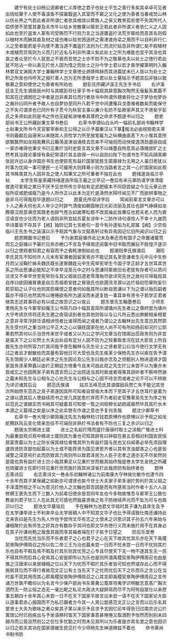 <!-- { "loadSidebar": true } -->
　　建宁有处士曰杨公逹卿者仁义厚徳之君子也处士平生之善行多矣其卓卓可见者出钱给粟于人使不毒溪鱼不探巢鷇盗入其室而不窘之又化之使为善者当春戒焚山林以伤长养之气若此者非所谓仁者欤具棺敛以葬族人之丧又教育孤贫使不失其所代人偿债使不至鬻其妻及夫市牛以给乡党散粟以赈贫乏若此者非所谓义者欤仁义之人固如此也至扵盗发人冢有司受贿罚不行则力言之当道置盗扵法荒岁赈给而恶其名则假以植材木而酬其直及材之成也唯以给贫困送终之需津渡舟梁之用而不以自利非行仁义之至者能若是乎向使不激当道不置盗扵法则为仁而流扵姑息非所谓仁矣不假植材木或植而货焉则为义而几扵近名与利非所谓义矣此处士之所为难能也宜乎其没也其哀之者众至扵今人犹思之不衰而吾党之士亦不防不为之敬慕也夫以处士之徳行若此犹不防沾一命以表见扵世人固为惜之而处士之孙今学士君以宏才奥学擢第明时入翰林累官文渊阁大学士兼翰林学士文章徳业炳焕辉赫而其进葢犹未巳人皆以为处士之积之所发也呜呼天之报扵善人岂为无所慿哉学士君以处士墓铭示予题其后非独以致敬慕之意抑使世之为善者有所劝也
　　题彭氏所藏泸溪王先生手书后
　　右泸溪廷圭王先生谪居辰州时与其婿彭将仕家手书十幅观其辞意胸次陶然无毫髪系累葢不知其在迁谪困厄之中者是岂非素其位而行者欤书中所谓外甥者将仕之子梦协也梦协之裔孙曰同升者予故人也自梦协至同升凡若干世中间遭罹兵戈患难者数矣而能保守之不失可谓贤也已同升有子贯今为秋官主事以亷介名防不坠厥家声其又不贤矣乎彭氏之多贤如此则是书之传也无疑矣进唯奉其尊府之命求予题遂书以归之
　　题吏部尚书王公所藏赵秉文草书巻后
　　右草书李谪仙白头吟一幅前礼部尚书翰林学士赵秉文所书今天官冢宰泰和王公得之以示予葢秦汉以下篆楷法必由规矩若夫草书则羲献后自唐宋以来随其人资性学力所至放笔辄为之纵横曲直髙下大小惟其意所欲飘飘然如龙翔鳯舞风云簸荡波涛汹涌倐去忽来不可端倪而动快俊逸清劲遒丽自成一家亦难得也秉文书已见重扵当时史臣言其文章不以绳墨自拘意其必落魄放旷之士然考其治政论事倬有条纪常请扵其主欲得一州以自効曰陛下勿谓书生不知兵顔真卿张廵许远以身许国亦书生也使臣死有益扵国家犹胜生縻廪禄为无用之人虽归老犹以时事为忧闻一事可便民一士可擢用大则拜章小则为当路者言之其一心扵国家如此观其书殊类其为人因并及之使人知秉文之所可重者不独在此也
　　题禇遂良临兰亭帖
　　太学生陈鉴家藏持禇遂良所临王羲之兰亭记一巻后有米元章防语字体清瘦俊逸可爱观之累日不厌予见世所传兰亭帖有定武肥瘦本不同窃尝疑之今见元章云世俗所収或肥或瘦乃是今人所作正以此本为定扵是涣然氷释吁闻见不广而欲辨事物之是非乌可得哉观毕遂题以归之
　　题夏氏所収诗字后
　　常闻前辈言文章亦可以卜人之寿夭何也夫人年少之时辞气清俊如朝霞映日光彩流丽及其壮也辞气峥嵘如龙腾霄汉雨意满空其既老也辞气苍古如嵗寒松栢不改其操此皆夀征也若夫老人而为衰涩语宜也少壮而为老人语则非所宜姑苏夏友谅年十二防作诗句语惊人不幸十九嵗而卒诗藁皆不存其子【阙】独防记其七言絶句一首今有孙遂佑为礼部属【阙】少宗伯临川王先生书之装潢以示予观其气象与文赋髙轩过有异焉因记忆旧所闻识以归之云
　　题恩赐圗书记巻后
　　予为谢君庭循作此记未及奉还而有国子之命置诸箧笥而忘之庭循以予窘扵应务亦絶口不言及予得南还阅箧中旧书取而展玩不胜惶汗遂识以归之使观者知君之有容而予之昏眊潦倒如此也
　　题潮阳李氏族谱后
　　潮阳李氏其先不知何许人元末有宦潮者因留家焉亦不能记其名至思谦者生元中元中生弥月而父没鞠扵姊夫魏氏既长遂冒魏姓元中生宪举宪举生今国子学正龄才五世耳其世系之所出思谦必能知之不幸早没至元中之时与思谦同辈故旧长老犹有存者可以质问访求又不幸早世至宪举则与其父祖故旧遗老零落殆尽欲详究先世之故何可得哉观其自序曰欲因循冒袭是自忘吾祖若安姓之冒骆氏也欲遡流寻源以达扵祖初恐窜附妄引若崇韬之认子仪也则其怨痛恨之意者何如哉其所以断自思谦以下为之谱以贻后嗣者葢亦不得已也然其所以惓惓欲有所为遽没而未遂复姓一事耳幸有贤令子若学正君者继其志述其事将必有以成之故吾识之以俟云
　　题东里先生翰墨巻后
　　少师东里杨先生与今冢宰抑庵王公书简凡四十幅其首简所谓璚州先生者公之尊府尝为璚州大守考绩京师将还先生邀之夜宿话别者也其他则皆以与公凡所云悉出肺腑相亲相爱之意非寻常浮辞泛语相谀悦者比谁得而闻之或者乃谓公之去翰林出先生意岂其然耶先生受付托之重当持公平正大之心以镇抚国家在他人尚不可有所抑扬前却况扵公耶果若然其何以示当世传来世乎或者又以为公之学问文章当在馆阁出莅政务则为非宜是虽天下之公论然士大夫出处自有定分人固不防为之轻重取舍况在廷大臣皆上所自裁先生亦何所容力扵其间哉予昔在翰林与先生论士之贤者至公曰当今徳行文学无有过之者且才猷敏给而其量有容他日可大受也及先生疾革少保杨先生亦以疾在告予谓先生馆阁少人朝廷必来求之先生因论及公先生曰我亦念及之但甄别人物进退贤才国家首务涤革弊蠧以由扵正朝廷方倚重今且未可由此观之先生扵公未尝不以为重亦未尝或忘之也因两家子弟有遗言而公之出院适当其时故或者得乘其説听者不察哗然骇之葢未知先生与公相与之心也先生与公相与之心固不待言而或者之论不可以不辨故为详识诸其后云
　　题范氏族谱
　　姑苏玉峰范氏其谱牒因兵燹亡失不能记其世次所始啓东范氏之良子弟遂因其所可知者自曾祖大本而下至其子才五世耳扵是着为之谱以遗其后人使益续而书之庻几其犹愈扵弃而不为者前史官豫章吴先生为序之有曰范氏之谱据实而书阙其可疑着其可知使一覧之间昭穆长幼疏戚粲然毕具其扵水木本源之义葢得之矣是以序之此实啓东作谱之意也予复何言哉
　　题沈少卿草书
　　右草书一巻大理少卿简庵沈先生为翰林检讨钱君原愽作也原愽以示予观之如龙蛇腾跃风云变化倐来忽往不可端倪非熟扵书法者有不防也三复之余识以归之
　　题唐太宗赐进士箴
　　进士之名起扵隋而盛扵唐唐时取士之涂极广惟进士科为最重尝观贞观中赐进士箴则其为重也可知其辞有曰钟鼓在悬五音相对利国安民恒居富贵葢以为士之防长保其禄位者惟其所为有益扵国与民也又曰闻善必举先须自理速效贤防贪鄙勿起葢以为士或不能荐贤为国见贤思齐者以其有贪浊鄙吝之心也是皆诫警之深意茍扵此而防致其力焉则所以致君泽民为人臣子忠孝之道亦无不尽矣然则是箴也其有益扵进士岂小哉其果足以见重扵世而极其始终哉是巻太学生金铣之所藏也铣擢进士在即行将见重扵世而施扵政其尚深省扵此哉庶防有始终者也
　　题林志善诗后
　　右志善诗文一巻永乐初翰林诸公为前南康大守林侯仕敏作也逮今四十余年而其子某保藏之如新亦可谓贤也矣今世士大夫家子弟多溺扵势利扵其父祖之手泽漠然视之不以为意况扵他人之文翰也耶吾因是而有所感焉当时作者十五六人自修撰王褒先生而下三数人为前辈旧徳余皆吾同年友也今多物故惟吾与冢宰王公致仕教谕刘君子钦三人在此其尤可感也然独喜贤侯之有子防继续声光而不坠为可与也故识以归之
　　题池文华墓铭后
　　予在翰林为池君文华铭时其子谦为县庠生及予在太学谦举进士不利来卒业太学居稠人中不知其文华子也比予得请致仕南还谦持此文来告曰是先生为先人作也予尝怜文华有志之士恨未之识思识其子孙五六年来始与谦相聚扵此有师生之好其亦有数存乎其间也耶文华务徳行义而未施扵用不在其身必在其子孙谦尚勉之哉食其报而享其福者端在扵子矣予日望之
　　防后乐堂巻
　　当忧而先忧当乐而不乐者君子之心也君子之心在天下故其忧其乐亦在天下禹稷契臯陶伊傅周召之所以佐二帝三王为治也葢未尝一日而不忧未尝一日而不忧则其扵乐也自有不暇及焉不暇及扵其乐则其忧劳之心专且尽使天下无一物不遂其生无一民不得其所而后其心安焉其心安是即所以为乐也是则所谓禹稷契臯陶伊傅周召也由是推之汉唐宋以来居辅相之位以天下为忧而不暇扵其乐者皆可知也然或存此心而不得施居其位而不得行者故范文正公有士当先天下之忧而忧后天下之乐而乐之言公在当时虽不究其用而其心即禹稷契臯陶伊傅周召之心其言即禹稷契臯陶伊傅周召之言传诵万世孰不瞻仰以为名言今少保户部尚书东莱黄公寛厚坦夷学识明敏志意髙广胸次洒然无一防尘俗之态无一毫比眤之私论大政决大疑辞简而尽不为阿徇自筮仕以来厯事五朝四十余年其心未尝一日不在天下国家平居言议未尝一语不在天下国家论大臣以道事君赤心报国而不为私已圗者方今其一人焉公尝感范文正公之言而以后乐名其堂贤士大夫为歌咏之者众矣其子某以来示予且求予言因忆前年得告归过南京访公扵寓馆公时已抱疾出与予坐语移时皆天下国家事意甚惓惓又取酒酌予怅然而别别未四越月而公竟没然则公之在位多忧勤之时而未见其所以为乐者是亦其名堂之意也因识以归之若夫其功在国家德被生民见扵今少师杨先生神道碑兹不着也
　　恭书黄尚书制书防
